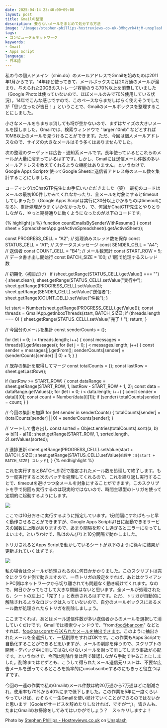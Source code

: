 ```yaml
---
date: 2025-04-14 23:40:00+09:00
layout: post
title: Gmailの整理
description: 要らないメールをまとめて処分する方法
image: '/images/stephen-phillips-hostreviews-co-uk-3Mhgvrk4tjM-unsplash.jpg'
tags:
- コンピュータ＆ネットワーク
keywords:
- Gmail
- Apps Script
language:
- 日本語
---
```


私の今の個人ドメイン（shin.do）のメールアドレスでGmailを始めたのは2011年1月からです。14年ほど使ってきて、メールボックスには20万通のメールが溜まり、与えられた20GBのストレージ容量のうち70%以上を消費していました（Google Photoは使っていないので、ほぼメールのみで70%使用している状況）。14年でこんな感じですので、このペースならまだしばらく使えそうでしたが「思い立ったが吉日！」ということで、Gmailのメールボックスを整理することにしました。

小さなメールをちまちま消しても埒が空かないので、まずはサイズの大きいメールを探しました。Gmailでは、検索ウィンドウで "larger:10mb" などとすれば10MB以上のメールを見つけることができます。ただ、今回は個人メールアドレスなので、サイズの大きなメールはそう多くはありませんでした。

次の整理のターゲットは広告・通知系メールです。長年使っているとこれらのメールが大量に溜まっているはずです。しかし、Gmailには送信メール件数の多いメールアドレスを教えてくれるような機能はありません。というわけで、Google Apps Scriptを使ってGoogle Sheetに送信者アドレス毎のメール数を集計することにしました。

コーディングはChatGTP先生にお手伝いいただきました（笑）　最初のコードはメールの最初100件しかみてくれなかったり、全メールを対象にするとtimeoutしてしまったり（Google Apps Scriptは実行に30分以上かかるものはtimeoutになる）、累計処理がうまくいかなかったり、で、何回かChatGTP先生とやりとりしながら、やっと期待通りに動くようになったのが以下のコードです。

{% highlight js %}
function countEmailsBySenderWithResume() {
  const sheet = SpreadsheetApp.getActiveSpreadsheet().getActiveSheet();

  const PROGRESS_CELL = "A2"; // 処理済みスレッド数を保存
  const STATUS_CELL = "A1";   // ステータスメッセージ
  const SENDER_CELL = "A4";   // 送信者
  const COUNT_CELL = "B4";    // メール数累計
  const START_ROW = 5;        // データ書き出し開始行
  const BATCH_SIZE = 100;     // 1回で処理するスレッド数

  // 初期化（初回だけ）
  if (sheet.getRange(STATUS_CELL).getValue() === "") {
    sheet.clear();
    sheet.getRange(STATUS_CELL).setValue("実行中");
    sheet.getRange(PROGRESS_CELL).setValue(0);
    sheet.getRange(SENDER_CELL).setValue("送信者");
    sheet.getRange(COUNT_CELL).setValue("件数");
  }

  let start = Number(sheet.getRange(PROGRESS_CELL).getValue());
  const threads = GmailApp.getInboxThreads(start, BATCH_SIZE);
  if (threads.length === 0) {
    sheet.getRange(STATUS_CELL).setValue("完了！");
    return;
  }

  // 今回分のメールを集計
  const senderCounts = {};

  for (let i = 0; i < threads.length; i++) {
    const messages = threads[i].getMessages();
    for (let j = 0; j < messages.length; j++) {
      const sender = messages[j].getFrom();
      senderCounts[sender] = (senderCounts[sender] || 0) + 1;
    }
  }

  // 既存の集計を取得してマージ
  const totalCounts = {};
  const lastRow = sheet.getLastRow();

  if (lastRow >= START_ROW) {
    const dataRange = sheet.getRange(START_ROW, 1, lastRow - START_ROW + 1, 2);
    const data = dataRange.getValues();
    for (let i = 0; i < data.length; i++) {
      const sender = data[i][0];
      const count = Number(data[i][1]);
      if (sender) totalCounts[sender] = count;
    }
  }

  // 今回の集計を加算
  for (let sender in senderCounts) {
    totalCounts[sender] = (totalCounts[sender] || 0) + senderCounts[sender];
  }

  // ソートして書き出し
  const sorted = Object.entries(totalCounts).sort((a, b) => b[1] - a[1]);
  sheet.getRange(START_ROW, 1, sorted.length, 2).setValues(sorted);

  // 進捗更新
  sheet.getRange(PROGRESS_CELL).setValue(start + BATCH_SIZE);
  sheet.getRange(STATUS_CELL).setValue(`処理中：${start + BATCH_SIZE} スレッド`);
}
{% endhighlight %}

これを実行するとBATCH_SIZEで指定されたメール数を処理して終了します。もう一度実行すると次のバッチを処理してくれるので、これを繰り返し実行することで、timeoutを避けつつ全メールを対象にすることができます。このスクリプトを手で何回も実行するのは現実的ではないので、時間主導型のトリガを使って定期的に起動するようにします。

![]({{site.baseurl}}/images/time-based-triggering.png)

ここでは10分おきに実行するように指定しています。1分間隔にすればもっと早く動作させることができますが、Google Apps Scriptは1日に起動できるサービスの回数に上限がありますので、あまり間隔を短くし過ぎるとエラーになってしまいます。というわけで、私はのんびりと10分間隔で動かしました。

トリガされるとApps Scriptを動かしているシートが以下のように徐々に結果が更新されていくはずです。

![]({{site.baseurl}}/images/result-sheet-mosaic.png)

私の場合は全メールが処理されるのに何日かかかりました。このスクリプトは完全にクラウド側で動きますので、一旦トリガの設定をすれば、あとはクライアントPC側はネットワークから切り離されても問題なく動き続けてくれます。なので、何日かかってもさして大きな問題はないと思います。全メールが処理されたら、シートの左上に「完了！」と表示されるはずです。ただ、トリガが自動的に解除されるようなロジックは入っていないので、自分のメールボックスにあるメール数が処理されたらトリガを削除しましょう。

ここまでくれば、あとはメール送信件数が多い送信者からのメールを選択して消していくだけです。Gmailでは検索ウィンドウで、"from:foo@bar.com" などとすれば、foo@bar.comから送られたメールを抽出できます。このように抽出されたメールを全選択して、一括削除をすればOKです。この作業もApps Scriptで自動化することができると思いますが、メールの削除を伴うので、スクリプトの開発・デバッグ中に消してはないけないメールを謝って消してしまう事故が心配です。というわけで、今回は削除作業は目で確認しながら手動でやることにしました。削除まではせずとも、こうして得られたメール送信元リストは、不要な広告メールを送ってくるところを効率的にunsubscribeするのにもきっと役立つはずです。

今回の一連の作業で私のGmailのメール件数は約20万通から7万通ほどに削減され、使用率も70%から40%にまで低下しました。この作業を5年に一度くらいやっていけば、おそらく一生Gmailを使い続けていくことができるのではないかと思います（Gooleがサービスを辞めたりしなければ、ですが^^;）。皆さんも、たまにGmailのお掃除をしてみてはいかがでしょう？　スッキリしますよ！

Photo by <a href="https://unsplash.com/@hostreviews?utm_content=creditCopyText&utm_medium=referral&utm_source=unsplash">Stephen Phillips - Hostreviews.co.uk</a> on <a href="https://unsplash.com/photos/black-laptop-computer-3Mhgvrk4tjM?utm_content=creditCopyText&utm_medium=referral&utm_source=unsplash">Unsplash</a>

